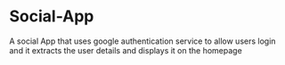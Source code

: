 # Social-App

A social App that uses google authentication service to allow users login and it extracts the user details and displays it on the homepage
